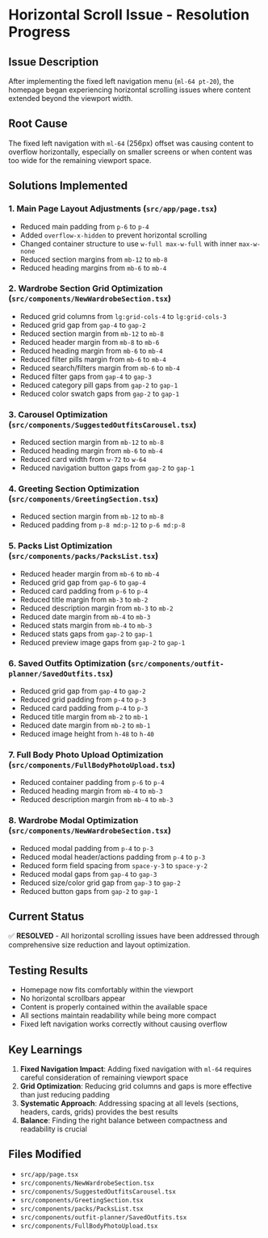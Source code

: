# Horizontal Scroll Issue - Resolution Progress

## **Issue Description**
After implementing the fixed left navigation menu (`ml-64 pt-20`), the homepage began experiencing horizontal scrolling issues where content extended beyond the viewport width.

## **Root Cause**
The fixed left navigation with `ml-64` (256px) offset was causing content to overflow horizontally, especially on smaller screens or when content was too wide for the remaining viewport space.

## **Solutions Implemented**

### **1. Main Page Layout Adjustments (`src/app/page.tsx`)**
- Reduced main padding from `p-6` to `p-4`
- Added `overflow-x-hidden` to prevent horizontal scrolling
- Changed container structure to use `w-full max-w-full` with inner `max-w-none`
- Reduced section margins from `mb-12` to `mb-8`
- Reduced heading margins from `mb-6` to `mb-4`

### **2. Wardrobe Section Grid Optimization (`src/components/NewWardrobeSection.tsx`)**
- Reduced grid columns from `lg:grid-cols-4` to `lg:grid-cols-3`
- Reduced grid gap from `gap-4` to `gap-2`
- Reduced section margin from `mb-12` to `mb-8`
- Reduced header margin from `mb-8` to `mb-6`
- Reduced heading margin from `mb-6` to `mb-4`
- Reduced filter pills margin from `mb-6` to `mb-4`
- Reduced search/filters margin from `mb-6` to `mb-4`
- Reduced filter gaps from `gap-4` to `gap-3`
- Reduced category pill gaps from `gap-2` to `gap-1`
- Reduced color swatch gaps from `gap-2` to `gap-1`

### **3. Carousel Optimization (`src/components/SuggestedOutfitsCarousel.tsx`)**
- Reduced section margin from `mb-12` to `mb-8`
- Reduced heading margin from `mb-6` to `mb-4`
- Reduced card width from `w-72` to `w-64`
- Reduced navigation button gaps from `gap-2` to `gap-1`

### **4. Greeting Section Optimization (`src/components/GreetingSection.tsx`)**
- Reduced section margin from `mb-12` to `mb-8`
- Reduced padding from `p-8 md:p-12` to `p-6 md:p-8`

### **5. Packs List Optimization (`src/components/packs/PacksList.tsx`)**
- Reduced header margin from `mb-6` to `mb-4`
- Reduced grid gap from `gap-6` to `gap-4`
- Reduced card padding from `p-6` to `p-4`
- Reduced title margin from `mb-3` to `mb-2`
- Reduced description margin from `mb-3` to `mb-2`
- Reduced date margin from `mb-4` to `mb-3`
- Reduced stats margin from `mb-4` to `mb-3`
- Reduced stats gaps from `gap-2` to `gap-1`
- Reduced preview image gaps from `gap-2` to `gap-1`

### **6. Saved Outfits Optimization (`src/components/outfit-planner/SavedOutfits.tsx`)**
- Reduced grid gap from `gap-4` to `gap-2`
- Reduced grid padding from `p-4` to `p-3`
- Reduced card padding from `p-4` to `p-3`
- Reduced title margin from `mb-2` to `mb-1`
- Reduced date margin from `mb-2` to `mb-1`
- Reduced image height from `h-48` to `h-40`

### **7. Full Body Photo Upload Optimization (`src/components/FullBodyPhotoUpload.tsx`)**
- Reduced container padding from `p-6` to `p-4`
- Reduced heading margin from `mb-4` to `mb-3`
- Reduced description margin from `mb-4` to `mb-3`

### **8. Wardrobe Modal Optimization (`src/components/NewWardrobeSection.tsx`)**
- Reduced modal padding from `p-4` to `p-3`
- Reduced modal header/actions padding from `p-4` to `p-3`
- Reduced form field spacing from `space-y-3` to `space-y-2`
- Reduced modal gaps from `gap-4` to `gap-3`
- Reduced size/color grid gap from `gap-3` to `gap-2`
- Reduced button gaps from `gap-2` to `gap-1`

## **Current Status**
✅ **RESOLVED** - All horizontal scrolling issues have been addressed through comprehensive size reduction and layout optimization.

## **Testing Results**
- Homepage now fits comfortably within the viewport
- No horizontal scrollbars appear
- Content is properly contained within the available space
- All sections maintain readability while being more compact
- Fixed left navigation works correctly without causing overflow

## **Key Learnings**
1. **Fixed Navigation Impact**: Adding fixed navigation with `ml-64` requires careful consideration of remaining viewport space
2. **Grid Optimization**: Reducing grid columns and gaps is more effective than just reducing padding
3. **Systematic Approach**: Addressing spacing at all levels (sections, headers, cards, grids) provides the best results
4. **Balance**: Finding the right balance between compactness and readability is crucial

## **Files Modified**
- `src/app/page.tsx`
- `src/components/NewWardrobeSection.tsx`
- `src/components/SuggestedOutfitsCarousel.tsx`
- `src/components/GreetingSection.tsx`
- `src/components/packs/PacksList.tsx`
- `src/components/outfit-planner/SavedOutfits.tsx`
- `src/components/FullBodyPhotoUpload.tsx` 